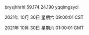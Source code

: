 brysjhhrhl 59.174.24.190 yqqlmgsycl

2021年 10月 30日 星期六 09:00:01 CST

2021年 10月 30日 星期六 01:00:01 GMT
